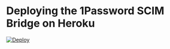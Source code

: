 # Deploying the 1Password SCIM Bridge on Heroku

[![Deploy](https://www.herokucdn.com/deploy/button.svg)](https://heroku.com/deploy?template=https://github.com/ed-flanagan/scim-examples/tree/add-heroku)
